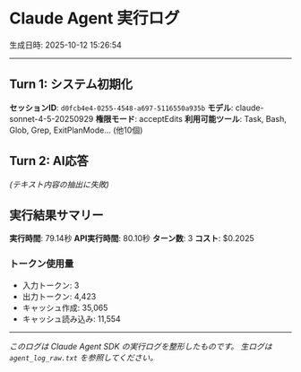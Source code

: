 # Claude Agent 実行ログ

生成日時: 2025-10-12 15:26:54

---

## Turn 1: システム初期化

**セッションID**: `d0fcb4e4-0255-4548-a697-5116550a935b`
**モデル**: claude-sonnet-4-5-20250929
**権限モード**: acceptEdits
**利用可能ツール**: Task, Bash, Glob, Grep, ExitPlanMode... (他10個)

## Turn 2: AI応答

*(テキスト内容の抽出に失敗)*

## 実行結果サマリー

**実行時間**: 79.14秒
**API実行時間**: 80.10秒
**ターン数**: 3
**コスト**: $0.2025

### トークン使用量
- 入力トークン: 3
- 出力トークン: 4,423
- キャッシュ作成: 35,065
- キャッシュ読み込み: 11,554

---

*このログは Claude Agent SDK の実行ログを整形したものです。*
*生ログは `agent_log_raw.txt` を参照してください。*